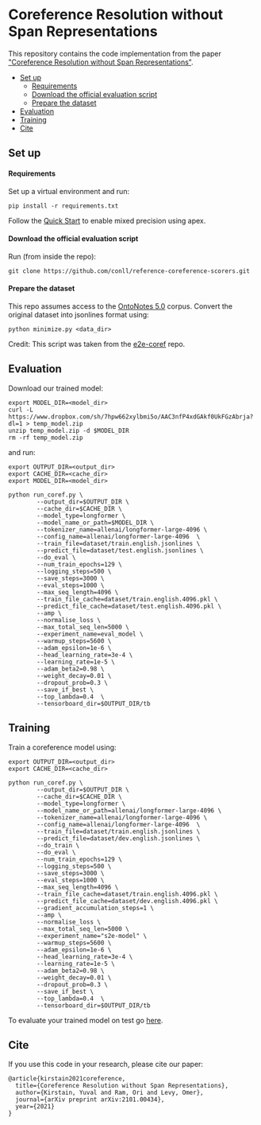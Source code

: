 # Coreference Resolution without Span Representations

This repository contains the code implementation from the paper ["Coreference Resolution without Span Representations"](https://arxiv.org/abs/2101.00434).

- [Set up](#set-up)
  * [Requirements](#requirements)
  * [Download the official evaluation script](#download-the-official-evaluation-script)
  * [Prepare the dataset](#prepare-the-dataset)
- [Evaluation](#evaluation)
- [Training](#training)
- [Cite](#cite)

## Set up

#### Requirements
Set up a virtual environment and run: 
```
pip install -r requirements.txt
```

Follow the [Quick Start](https://github.com/NVIDIA/apex) to enable mixed precision using apex.

#### Download the official evaluation script
Run (from inside the repo):
 
```
git clone https://github.com/conll/reference-coreference-scorers.git
```

#### Prepare the dataset

This repo assumes access to the [OntoNotes 5.0](https://catalog.ldc.upenn.edu/LDC2013T19) corpus.
Convert the original dataset into jsonlines format using:
```
python minimize.py <data_dir>
``` 
Credit: This script was taken from the [e2e-coref](https://github.com/kentonl/e2e-coref/) repo.

## Evaluation
Download our trained model:
 ```
export MODEL_DIR=<model_dir>
curl -L https://www.dropbox.com/sh/7hpw662xylbmi5o/AAC3nfP4xdGAkf0UkFGzAbrja?dl=1 > temp_model.zip
unzip temp_model.zip -d $MODEL_DIR
rm -rf temp_model.zip
```

and run:
```
export OUTPUT_DIR=<output_dir>
export CACHE_DIR=<cache_dir>
export MODEL_DIR=<model_dir>

python run_coref.py \
        --output_dir=$OUTPUT_DIR \
        --cache_dir=$CACHE_DIR \
        --model_type=longformer \
        --model_name_or_path=$MODEL_DIR \
        --tokenizer_name=allenai/longformer-large-4096 \
        --config_name=allenai/longformer-large-4096  \
        --train_file=dataset/train.english.jsonlines \
        --predict_file=dataset/test.english.jsonlines \
        --do_eval \
        --num_train_epochs=129 \
        --logging_steps=500 \
        --save_steps=3000 \
        --eval_steps=1000 \
        --max_seq_length=4096 \
        --train_file_cache=dataset/train.english.4096.pkl \
        --predict_file_cache=dataset/test.english.4096.pkl \
        --amp \
        --normalise_loss \
        --max_total_seq_len=5000 \
        --experiment_name=eval_model \
        --warmup_steps=5600 \
        --adam_epsilon=1e-6 \
        --head_learning_rate=3e-4 \
        --learning_rate=1e-5 \
        --adam_beta2=0.98 \
        --weight_decay=0.01 \
        --dropout_prob=0.3 \
        --save_if_best \
        --top_lambda=0.4  \
        --tensorboard_dir=$OUTPUT_DIR/tb
```


## Training
Train a coreference model using:
```
export OUTPUT_DIR=<output_dir>
export CACHE_DIR=<cache_dir>

python run_coref.py \
        --output_dir=$OUTPUT_DIR \
        --cache_dir=$CACHE_DIR \
        --model_type=longformer \
        --model_name_or_path=allenai/longformer-large-4096 \
        --tokenizer_name=allenai/longformer-large-4096 \
        --config_name=allenai/longformer-large-4096  \
        --train_file=dataset/train.english.jsonlines \
        --predict_file=dataset/dev.english.jsonlines \
        --do_train \
        --do_eval \
        --num_train_epochs=129 \
        --logging_steps=500 \
        --save_steps=3000 \
        --eval_steps=1000 \
        --max_seq_length=4096 \
        --train_file_cache=dataset/train.english.4096.pkl \
        --predict_file_cache=dataset/dev.english.4096.pkl \
        --gradient_accumulation_steps=1 \
        --amp \
        --normalise_loss \
        --max_total_seq_len=5000 \
        --experiment_name="s2e-model" \
        --warmup_steps=5600 \
        --adam_epsilon=1e-6 \
        --head_learning_rate=3e-4 \
        --learning_rate=1e-5 \
        --adam_beta2=0.98 \
        --weight_decay=0.01 \
        --dropout_prob=0.3 \
        --save_if_best \
        --top_lambda=0.4  \
        --tensorboard_dir=$OUTPUT_DIR/tb
```

To evaluate your trained model on test go [here](#evaluation). 

## Cite

If you use this code in your research, please cite our paper:

```
@article{kirstain2021coreference,
  title={Coreference Resolution without Span Representations},
  author={Kirstain, Yuval and Ram, Ori and Levy, Omer},
  journal={arXiv preprint arXiv:2101.00434},
  year={2021}
}
```